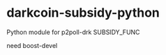 darkcoin-subsidy-python
=====================

Python module for p2poll-drk SUBSIDY_FUNC

need boost-devel 
